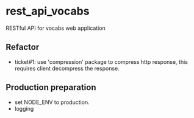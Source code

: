 # rest_api_vocabs
RESTful API for vocabs web application

## Refactor
  - ticket#1: use 'compression' package to compress http response, this requires client decompress the response.
  
## Production preparation
  - set NODE_ENV to production.
  - logging 
